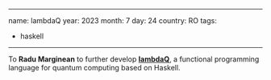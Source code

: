 ---
name: lambdaQ
year: 2023
month: 7
day: 24
country: RO
tags:
  - haskell
  ---

To **Radu Marginean** to further develop **[lambdaQ](https://github.com/radumarg/lambdaQ)**, a functional programming language for quantum computing based on Haskell.
